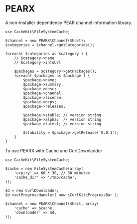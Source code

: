 PEARX
=====

A non-installer dependency PEAR channel information library.

    use CacheKit\FileSystemCache;

    $channel = new PEARX\Channel($host);
    $categories = $channel->getCategories();

    foreach( $categories as $category ) {
        // $category->name
        // $category->infoUrl

        $packages = $category->getPackages();
        foreach( $packages as $package ) {
            $package->name;
            $package->summary;
            $package->desc;
            $package->channel;
            $package->license;
            $package->deps;
            $package->releases;

            $package->stable; // version string
            $package->alpha;  // version string
            $package->latest; // version string

            $stability = $package->getRelease('0.0.1');
        }
    }


To use PEARX with Cache and CurlDownlaoder

    use CacheKit\FileSystemCache;

    $cache = new FileSystemCache(array(
        'expiry' => 60 * 30, // 30 minutes
        'cache_dir' => '/tmp/cache',
    ));

    $d = new CurlDownloader;
    $d->setProgressHandler( new \CurlKit\ProgressBar );

    $channel = new PEARX\Channel($host, array( 
        'cache' => $cache,
        'downloader' => $d,
    ));


